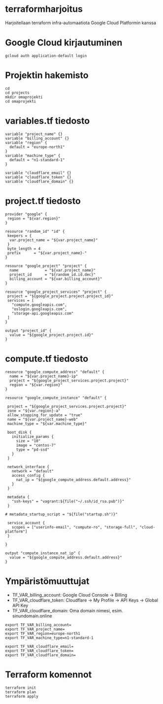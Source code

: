 # terraformharjoitus
Harjoitellaan terraform infra-automaatiota Google Cloud Platformin kanssa

# Google Cloud kirjautuminen
```
gcloud auth application-default login
```

# Projektin hakemisto
```
cd
cd projects
mkdir omaprojekti
cd omaprojekti
```

# variables.tf tiedosto
```
variable "project_name" {}
variable "billing_account" {}
variable "region" {
  default = "europe-north1"
}
variable "machine_type" {
  default = "n1-standard-1"
}

variable "cloudflare_email" {}
variable "cloudflare_token" {}
variable "cloudflare_domain" {}
```

# project.tf tiedosto
```
provider "google" {
 region = "${var.region}"
}

resource "random_id" "id" {
 keepers = {
  var.project_name = "${var.project_name}"
 }
 byte_length = 4
 prefix      = "${var.project_name}-"
}

resource "google_project" "project" {
  name            = "${var.project_name}"
  project_id      = "${random_id.id.dec}"
  billing_account = "${var.billing_account}"
}

resource "google_project_services" "project" {
 project = "${google_project.project.project_id}"
 services = [
   "compute.googleapis.com",
   "oslogin.googleapis.com",
   "storage-api.googleapis.com"
 ]
}

output "project_id" {
  value = "${google_project.project.id}"
}
```

# compute.tf tiedosto
```
resource "google_compute_address" "default" {
  name = "${var.project_name}-ip"
  project = "${google_project_services.project.project}"
  region = "${var.region}"
}

resource "google_compute_instance" "default" {

 project = "${google_project_services.project.project}"
 zone = "${var.region}-a"
 allow_stopping_for_update = "true"
 name = "${var.project_name}-web"
 machine_type = "${var.machine_type}"

 boot_disk {
   initialize_params {
     size = "10"
     image = "centos-7"
     type = "pd-ssd"
   }
 }

 network_interface {
   network = "default"
   access_config {
     nat_ip = "${google_compute_address.default.address}"
   }
 }

 metadata {
   "ssh-keys" = "vagrant:${file("~/.ssh/id_rsa.pub")}"
 }

# metadata_startup_script = "${file("startup.sh")}"

 service_account {
   scopes = ["userinfo-email", "compute-ro", "storage-full", "cloud-platform"]
 }

}

output "compute_instance_nat_ip" {
  value = "${google_compute_address.default.address}"
}
```

# Ympäristömuuttujat

- TF_VAR_billing_account: Google Cloud Console -> Billing
- TF_VAR_cloudflare_token: Cloudflare -> My Profile -> API Keys -> Global API Key
- TF_VAR_cloudflare_domain: Oma domain nimesi, esim. sinundomain.online

```
export TF_VAR_billing_account=
export TF_VAR_project_name=
export TF_VAR_region=europe-north1
export TF_VAR_machine_type=n1-standard-1

export TF_VAR_cloudflare_email=
export TF_VAR_cloudflare_token=
export TF_VAR_cloudflare_domain=
```

# Terraform komennot
```
terraform init
terraform plan
terraform apply
```
